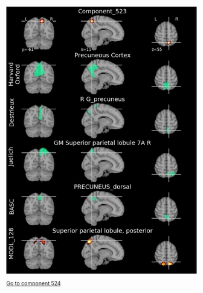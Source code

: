 


![523](preliminary/523.jpg "Component 523")

[Go to component 524](https://parietal-inria.github.io/MODL_atlas/1024/524 "Component 524")